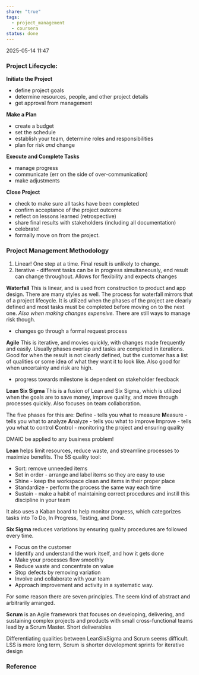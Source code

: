 ```yaml
---
share: "true"
tags:
  - project_management
  - coursera
status: done
---
```

2025-05-14 11:47

### Project Lifecycle:

**Initiate the Project**
- define project goals
- determine resources, people, and other project details
- get approval from management

**Make a Plan**
- create a budget
- set the schedule
- establish your team, determine roles and responsibilities
- plan for risk *and* change

**Execute and Complete Tasks**
- manage progress
- communicate (err on the side of over-communication)
- make adjustments

**Close Project**
- check to make sure all tasks have been completed
- confirm acceptance of the project outcome
- reflect on lessons learned (retrospective)
- share final results with stakeholders (including all documentation)
- celebrate!
- formally move on from the project.

### Project Management Methodology

1. Linear! One step at a time. Final result is unlikely to change.
2. Iterative - different tasks can be in progress simultaneously, end result can change throughout. Allows for flexibility and expects changes

**Waterfall**
This is linear, and is used from construction to product and app design. There are many styles as well.
The process for waterfall mirrors that of a project lifecycle.
It is utilized when the phases of the project are clearly defined and most tasks must be completed before moving on to the next one. *Also when making changes expensive.* There are still ways to manage risk though.
- changes go through a formal request process

**Agile**
This is iterative, and movies quickly, with changes made frequently and easily. Usually phases overlap and tasks are completed in iterations.
Good for when the result is not clearly defined, but the customer has a list of qualities or some idea of what they want it to look like.
Also good for when uncertainty and risk are high.
- progress towards milestone is dependent on stakeholder feedback

**Lean Six Sigma**
This is a fusion of Lean and Six Sigma, which is utilized when the goals are to save money, improve quality, and move through processes quickly. Also focuses on team collaboration. 

The five phases for this are:
**D**efine - tells you what to measure
**M**easure - tells you what to analyze
**A**nalyze - tells you what to improve
**I**mprove - tells you what to control
**C**ontrol - monitoring the project and ensuring quality

DMAIC be applied to any business problem! 

**Lean** helps limit resources, reduce waste, and streamline processes to maximize benefits. The 5S quality tool:
- Sort: remove unneeded items
- Set in order - arrange and label items so they are easy to use
- Shine - keep the workspace clean and items in their proper place
- Standardize - perform the process the same way each time
- Sustain - make a habit of maintaining correct procedures and instill this discipline in your team

It also uses a Kaban board to help monitor progress, which categorizes tasks into To Do, In Progress, Testing, and Done.

**Six Sigma** reduces variations by ensuring quality procedures are followed every time.
- Focus on the customer
- Identify and understand the work itself, and how it gets done
- Make your processes flow smoothly
- Reduce waste and concentrate on value
- Stop defects by removing variation
- Involve and collaborate with your team
- Approach improvement and activity in a systematic way.

For some reason there are seven principles. The seem kind of abstract and arbitrarily arranged.

**Scrum** is an Agile framework that focuses on developing, delivering, and sustaining complex projects and products with small cross-functional teams lead by a Scrum Master. Short deliverables

Differentiating qualities between LeanSixSigma and Scrum seems difficult.
LSS is more long term, Scrum is shorter development sprints for iterative design


### Reference
